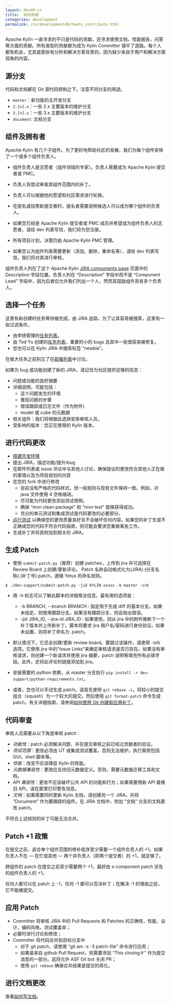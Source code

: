 ```yaml
---
layout: dev40-cn
title:  如何贡献
categories: development
permalink: /cn/development40/howto_contribute.html
---
```


Apache Kylin 一直寻求的不只是代码的贡献，还寻求使用文档，性能报告，问答等方面的贡献。所有类型的贡献都为成为 Kylin Committer 铺平了道路。每个人都有机会，尤其是那些有分析和解决方案背景的，因为缺少来自于用户和解决方案视角的内容。


## 源分支
代码和文档都在 Git 源代码控制之下。注意不同分支的用途。

* `master`：新功能的主开发分支
* `2.[n].x`：一些 2.x 主要版本的维护分支
* `3.[n].x`：一些 3.x 主要版本的维护分支
* `document`: 文档分支

## 组件及拥有者
Apache Kylin 有几个子组件。为了更好地帮助社区的发展，我们为每个组件安排了一个或多个组件负责人。 

- 组件负责人是志愿者（组件领域的专家）。负责人需要成为 Apache Kylin 提交者或 PMC。 

- 负责人将尝试审查其组件范围内的补丁。

- 负责人可以根据他的愿望和社区需求进行轮换。

- 在提名或投票新提交者时，提名者需要说明候选人可以成为哪个组件的负责人。

- 如果您已经是 Apache Kylin 提交者或 PMC 成员并希望成为组件负责人的志愿者，请给 dev 列表写信，我们将为您注册。 

- 所有项目计划，决策仍由 Apache Kylin PMC 管理。

- 如果您认为组件列表需要更新（添加，删除，重命名等），请给 dev 列表写信，我们将对其进行审核。

组件负责人列在了这个 Apache Kylin [JIRA components page](https://issues.apache.org/jira/projects/KYLIN?selectedItem=com.atlassian.jira.jira-projects-plugin:components-page) 页面中的 Description 字段位置。负责人列在 “Description” 字段中而不是 “Component Lead” 字段中，因为后者仅允许我们列出一个人，然而其鼓励组件具有多个负责人。

## 选择一个任务
这里有新创建的任务等待被完成，由 JIRA 追踪。为了让其容易被搜索，这里有一些过滤条件。

* 由李扬管理的[任务列表](https://issues.apache.org/jira/issues/?filter=12339895)。
* 由 Ted Yu 创建的[任务列表](https://issues.apache.org/jira/issues/?filter=12341496)，重要的小的 bugs 且其中一些很容易被修复。
* 您也可以在 Kylin JIRA 中搜索标签 “newbie”。

在做大任务之前别忘了在[邮箱列表](/community/index.html)中讨论。

如果为 bug 或功能创建了新的 JIRA，请记住为社区提供足够的信息：

* 问题或功能的良好摘要
* 详细说明，可能包括：
	- 这个问题发生的环境 
	- 重现问题的步骤
	- 错误跟踪或日志文件（作为附件）
	- model 或 cube 的元数据
* 相关组件：我们将根据此选择安排审核人员。
* 受影响的版本：您正在使用的 Kylin 版本。

## 进行代码更改
* [搭建开发环境](/cn/development40/dev_env.html)
* 提出 JIRA，描述功能/提升/bug
* 在邮件列表或 issue 评论中与其他人讨论，确保提议的更改符合其他人正在做的事情以及为项目规划的内容
* 在您的 fork 中进行修改
	* 目前没有严格的代码样式，但一般规则与现有文件保持一致。例如，对 java 文件使用 4 空格缩进。
	* 尽可能为代码更改添加测试用例。
	* 确保 “mvn clean package” 和 “mvn test” 能够获得成功。
	* 充分的单元测试和集成测试是代码更改的必要部分。 
* [运行测试](/cn/development40/howto_test.html) 以确保您的更改质量良好且不会破坏任何内容。如果您的补丁生成不正确或您的代码不符合代码指南，则可能会要求您重做某些工作。
* 生成补丁并将其附加到相关的 JIRA。

## 生成 Patch
* 使用 `submit-patch.py`（推荐）创建 patches，上传到 jira 并可选择在 Review Board 上创建/更新评论。 Patch 名称自动格式化为(JIRA).(分支名称).(补丁号).patch，遵循 Yetus 的命名规则。

```
$ ./dev-support/submit-patch.py -jid KYLIN-xxxxx -b master -srb
```

* 用 -h 标志可以了解此脚本的详细用法信息。最有用的选项是：
	* -b BRANCH, --branch BRANCH : 指定用于生成 diff 的基本分支。如果未指定，则使用跟踪分支。如果没有跟踪分支，则会抛出错误。
	* -jid JIRA_ID, --jira-id JIRA_ID : 如果使用，则从 jira 中的附件推断下一个补丁版本并上传新补丁。脚本将要求 jira 用户名/密码进行身份验证。如果未设置，则将补丁命名为 .patch。
* 默认情况下，它还会创建/更新 review board。要跳过该操作，请使用 -srb 选项。它使用 jira 中的“Issue Links”来确定审核请求是否已存在。如果没有审核请求，则创建一个新请求并使用 jira 摘要，patch 说明等填充所有必填字段。此外，还将此评论的链接添加到 jira。
* 安装需要的 python 依赖，从 master 分支执行 `pip install -r dev-support/python-requirements.txt`。

* 或者，您也可以手动生成 patch。请首先使用 `git rebase -i`，将较小的提交组合（squash）为一个较大的提交。然后使用 `git format-patch` 命令生成 patch，有关详细指南，请参阅[如何使用 Git 创建和应用补丁](https://ariejan.net/2009/10/26/how-to-create-and-apply-a-patch-with-git/)。

## 代码审查
审核人员需要从以下角度审核 patch：

* _功能性_：patch 必须解决问题，并在提交审核之前已经过贡献者的验证。
* _测试范围_：更改必须由 UT 或集成测试覆盖，否则无法维护。执行案例包括 GUI，shell 脚本等。
* _性能_：改变不应该降低 Kylin 的性能。
* _元数据兼容性_：更改应支持旧元数据定义。否则，需要元数据迁移工具和文档。
* _API 兼容性_：更改不应该破坏公共 API 的功能和行为；如果需要用新 API 替换旧 API，请在那里打印警告消息。
* _文档_：如果需要同时更新 Kylin 文档，请创建另一个 JIRA，并将 “Document” 作为要跟踪的组件。在 JIRA 文档中，附加 “文档” 分支的文档更改 patch。

不符合上述规则的补丁可能无法合并。

## Patch +1 政策

在提交之前，适合单个组件范围的修补程序至少需要一个组件负责人的 +1。如果负责人不在 — 在忙或其他 — 两个非负责人（即两个提交者）的 +1，就足够了。

跨组件的 patch 在提交之前至少需要两个 +1，最好由 x-component patch 涉及的组件负责人的 +1。

任何人都可以在 patch 上 -1，任何 -1 都可以否决补丁；在解决 -1 的理由之前，它不能被提交。


## 应用 Patch
* Committer 将审核 JIRA 中的 Pull Requests 和 Patches 的正确性，性能，设计，编码风格，测试覆盖率；
* 必要时进行讨论和修改；
* Committer 将代码合并到目标分支中
	* 对于 git patch，请使用 “git am -s -3 patch-file” 命令进行应用；
	* 如果是来自 github Pull Request，则需要添加 “This closing＃” 作为提交消息的一部分。这将允许 ASF Git bot 关闭 PR；
	* 使用 `git rebase` 确保合并结果是提交的简化。


## 进行文档更改
查看[如何写文档](/cn/development40/howto_docs.html)。

